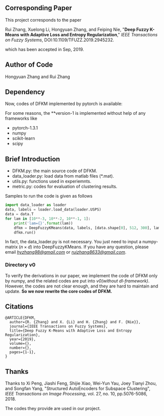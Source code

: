 ## Corresponding Paper

This project corresponds to the paper


Rui Zhang, Xuelong Li, Hongyuan Zhang, and Feiping Nie, "**Deep Fuzzy K-Means with Adaptive Loss and Entropy Regularization**," *IEEE Transactions on Fuzzy Systems*, DOI:10.1109/TFUZZ.2019.2945232.

which has been accepted in Sep, 2019. 

## Author of Code

Hongyuan Zhang and Rui Zhang

## Dependency


Now, codes of DFKM implemented by pytorch is available: 

For some reasons, the **version-1 is implemented without help of any frameworks like 

- pytorch-1.3.1
- numpy
- scikit-learn 
- scipy


## Brief Introduction

- DFKM.py: the main source code of DFKM.
- data_loader.py: load data from matlab files (*.mat). 
- utils.py: functions used in experiemnts.
- metric.py: codes for evaluation of clustering results. 

Samples to run the code is given as follows

```python
import data_loader as loader
data, labels = loader.load_data(loader.USPS)
data = data.T
for lam in [10**-3, 10**-2, 10**-1, 1]:
	print('lam={}'.format(lam))
	dfkm = DeepFuzzyKMeans(data, labels, [data.shape[0], 512, 300], lam=lam, gamma=1, batch_size=512, lr=10**-4)
	dfkm.run()
```

In fact, the data_loader.py is not necessary. You just need to input a numpy-matrix ($n\times d$) into DeepFuzzyKMeans. If you have any question, please email *hyzhang98@gmail.com* or *ruizhang8633@gmail.com*.

### Directory v0

To verify the derivations in our paper, we implement the code of DFKM only by numpy, and the related codes are put into *v0(without dl-framework)*. However, the codes are not clear enough, and they are hard to maintain and update. **So we now rewrite the core codes of DFKM.**



## Citations

```
@ARTICLE{DFKM,
  author={R. {Zhang} and X. {Li} and H. {Zhang} and F. {Nie}},
  journal={IEEE Transactions on Fuzzy Systems}, 
  title={Deep Fuzzy K-Means with Adaptive Loss and Entropy Regularization}, 
  year={2019},
  volume={},
  number={},
  pages={1-1},
}
```



## Thanks

Thanks to 
Xi Peng, Jiashi Feng, Shijie Xiao, Wei-Yun Yau,  Joey Tianyi Zhou, and Songfan Yang, "Structured AutoEncoders for Subspace Clustering", *IEEE Transactions on Image Processing*, vol. 27, no. 10, pp.5076-5086, 2018.

The codes they provide are used in our project. 
